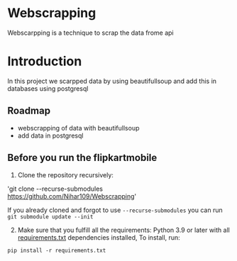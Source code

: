 # Webscrapping

Webscarpping is a technique to scrap the data frome api

# Introduction

In this project we scarpped data by using beautifullsoup and add this in databases using postgresql

## Roadmap

- webscrapping of data with beautifullsoup
- add data in postgresql

## Before you run the flipkartmobile

1. Clone the repository recursively:

'git clone --recurse-submodules https://github.com/Nihar109/Webscrapping'

If you already cloned and forgot to use `--recurse-submodules` you can run `git submodule update --init`

2. Make sure that you fulfill all the requirements: Python 3.9 or later with all [requirements.txt](https://github.com/Nihar109/Webscrapping/requirements.txt) dependencies installed, To install, run:

`pip install -r requirements.txt`
